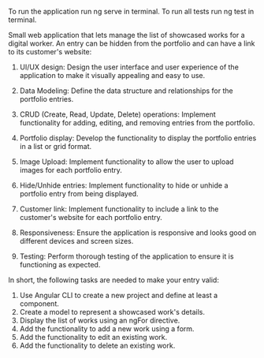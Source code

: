To run the application run ng serve in terminal.
To run all tests run ng test in terminal.

Small web application that lets manage the list of showcased works for a digital worker.
An entry can be hidden from the portfolio and can have a link to its customer's website:

1. UI/UX design: Design the user interface and user experience of the application to make it visually appealing and easy to use.

2. Data Modeling: Define the data structure and relationships for the portfolio entries.

3. CRUD (Create, Read, Update, Delete) operations: Implement functionality for adding, editing, and removing entries from the portfolio.

4. Portfolio display: Develop the functionality to display the portfolio entries in a list or grid format.

5. Image Upload: Implement functionality to allow the user to upload images for each portfolio entry.

6. Hide/Unhide entries: Implement functionality to hide or unhide a portfolio entry from being displayed.

7. Customer link: Implement functionality to include a link to the customer's website for each portfolio entry.

8. Responsiveness: Ensure the application is responsive and looks good on different devices and screen sizes.

9. Testing: Perform thorough testing of the application to ensure it is functioning as expected.

In short, the following tasks are needed to make your entry valid:

1. Use Angular CLI to create a new project and define at least a component.
2. Create a model to represent a showcased work's details.
3. Display the list of works using an ngFor directive.
4. Add the functionality to add a new work using a form.
5. Add the functionality to edit an existing work.
6. Add the functionality to delete an existing work.
